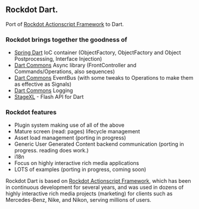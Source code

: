 ## Rockdot Dart.

Port of [Rockdot Actionscript Framework](https://github.com/blockforest/rockdot) to Dart.

### Rockdot brings together the goodness of 
* [Spring Dart](https://github.com/blockforest/spring-dart) IoC container (ObjectFactory, ObjectFactory and Object Postprocessing, Interface Injection)
* [Dart Commons](https://github.com/blockforest/dart-commons) Async library (FrontController and Commands/Operations, also sequences)
* [Dart Commons](https://github.com/blockforest/dart-commons) EventBus (with some tweaks to Operations to make them as effective as Signals)
* [Dart Commons](https://github.com/blockforest/dart-commons) Logging
* [StageXL](https://github.com/bp74/StageXL) - Flash API for Dart

### Rockdot features
* Plugin system making use of all of the above
* Mature screen (read: pages) lifecycle management
* Asset load management (porting in progress)
* Generic User Generated Content backend communication (porting in progress. reading does work.)
* i18n
* Focus on highly interactive rich media applications
* LOTS of examples (porting in progress, coming soon)

Rockdot Dart is based on [Rockdot Actionscript Framework](https://github.com/blockforest/rockdot), which has been in continuous development for several years,
and was used in dozens of highly interactive rich media projects (marketing) for clients such as Mercedes-Benz, Nike, and Nikon, serving millions of users.  
